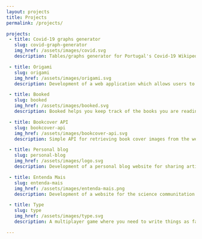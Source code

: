 ```yaml
---
layout: projects
title: Projects
permalink: /projects/

projects:
 - title: Covid-19 graphs generator
   slug: covid-graph-generator
   img_href: /assets/images/covid.svg
   description: Tables/graphs generator for Portugal's Covid-19 Wikipedia page

 - title: Origami
   slug: origami
   img_href: /assets/images/origami.svg
   description: Development of a web application which allows users to create and edit personal notes online

 - title: Booked
   slug: booked
   img_href: /assets/images/booked.svg
   description: Booked helps you keep track of the books you are reading! Users can add and update books read throughout the year

 - title: Bookcover API
   slug: bookcover-api
   img_href: /assets/images/bookcover-api.svg
   description: Simple API for retrieving book cover images from the web

 - title: Personal blog
   slug: personal-blog
   img_href: /assets/images/logo.svg
   description: Development of a personal blog website for sharing articles and posts

 - title: Entenda Mais
   slug: entenda-mais
   img_href: /assets/images/entenda-mais.png
   description: Development of a website for the science communitation project Entenda Mais

 - title: Type
   slug: type
   img_href: /assets/images/type.svg
   description: A multiplayer game where you need to write things as fast as you can

---
```

